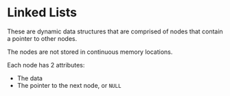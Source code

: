#  Linked Lists

These are dynamic data structures that are comprised of nodes that contain a pointer
to other nodes.

The nodes are not stored in continuous memory locations.

Each node has 2 attributes:

- The data
- The pointer to the next node, or `NULL`